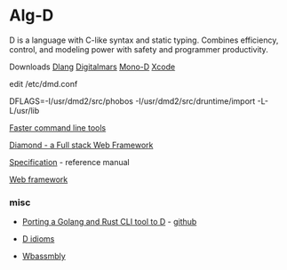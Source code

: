 Alg-D
=====

D is a language with C-like syntax and static typing. 
Combines efficiency, control, and modeling power with safety and programmer productivity.

Downloads
[Dlang](http://dlang.org/download.html)
[Digitalmars](http://digitalmars.com/d/download.html)
[Mono-D](http://mono-d.alexanderbothe.com/download/)
[Xcode](http://michelf.ca/projects/d-for-xcode/)


edit /etc/dmd.conf

DFLAGS=-I/usr/dmd2/src/phobos -I/usr/dmd2/src/druntime/import -L-L/usr/lib

[Faster command line tools](http://dlang.org/blog/2017/05/24/faster-command-line-tools-in-d/)

[Diamond - a Full stack Web Framework](https://github.com/DiamondMVC/Diamond)

[Specification](https://dlang.org/spec/spec.html) - reference manual

[Web framework](https://github.com/huntlabs/hunt-framework)

### misc

+ [Porting a Golang and Rust CLI tool to D](https://pingfrommorocco.blogspot.com/2020/08/porting-golang-and-rust-cli-tool-to-d.html) - [github](https://github.com/azihassan/hashtrack-client)

+ [D idioms](https://p0nce.github.io/d-idioms/)

+ [Wbassmbly](http://webassembly.arsdnet.net/)
